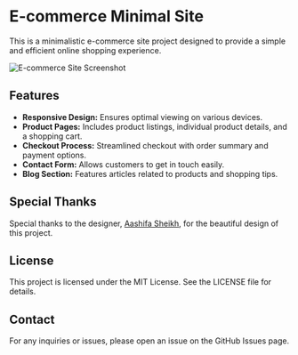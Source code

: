 # E-commerce Minimal Site

This is a minimalistic e-commerce site project designed to provide a simple and efficient online shopping experience.

![E-commerce Site Screenshot](https://i.ibb.co/Tvf7fzZ/e-commerce-site-screenshot.png)

## Features

-   **Responsive Design:** Ensures optimal viewing on various devices.
-   **Product Pages:** Includes product listings, individual product details, and a shopping cart.
-   **Checkout Process:** Streamlined checkout with order summary and payment options.
-   **Contact Form:** Allows customers to get in touch easily.
-   **Blog Section:** Features articles related to products and shopping tips.

## Special Thanks

Special thanks to the designer, [Aashifa Sheikh](https://dribbble.com/aashifasheikh12), for the beautiful design of this project.

## License

This project is licensed under the MIT License. See the LICENSE file for details.

## Contact

For any inquiries or issues, please open an issue on the GitHub Issues page.
